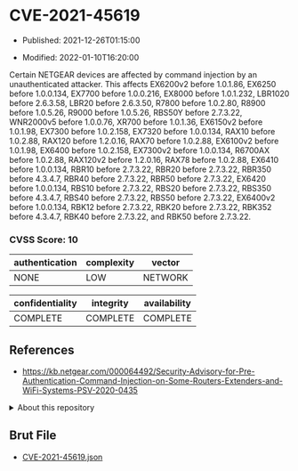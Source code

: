 # CVE-2021-45619

- Published: 2021-12-26T01:15:00

- Modified: 2022-01-10T16:20:00

Certain NETGEAR devices are affected by command injection by an unauthenticated attacker. This affects EX6200v2 before 1.0.1.86, EX6250 before 1.0.0.134, EX7700 before 1.0.0.216, EX8000 before 1.0.1.232, LBR1020 before 2.6.3.58, LBR20 before 2.6.3.50, R7800 before 1.0.2.80, R8900 before 1.0.5.26, R9000 before 1.0.5.26, RBS50Y before 2.7.3.22, WNR2000v5 before 1.0.0.76, XR700 before 1.0.1.36, EX6150v2 before 1.0.1.98, EX7300 before 1.0.2.158, EX7320 before 1.0.0.134, RAX10 before 1.0.2.88, RAX120 before 1.2.0.16, RAX70 before 1.0.2.88, EX6100v2 before 1.0.1.98, EX6400 before 1.0.2.158, EX7300v2 before 1.0.0.134, R6700AX before 1.0.2.88, RAX120v2 before 1.2.0.16, RAX78 before 1.0.2.88, EX6410 before 1.0.0.134, RBR10 before 2.7.3.22, RBR20 before 2.7.3.22, RBR350 before 4.3.4.7, RBR40 before 2.7.3.22, RBR50 before 2.7.3.22, EX6420 before 1.0.0.134, RBS10 before 2.7.3.22, RBS20 before 2.7.3.22, RBS350 before 4.3.4.7, RBS40 before 2.7.3.22, RBS50 before 2.7.3.22, EX6400v2 before 1.0.0.134, RBK12 before 2.7.3.22, RBK20 before 2.7.3.22, RBK352 before 4.3.4.7, RBK40 before 2.7.3.22, and RBK50 before 2.7.3.22.

### CVSS Score: **10**

| authentication | complexity | vector |
| --- | --- | --- |
| NONE | LOW | NETWORK |

| confidentiality | integrity | availability |
| --- | --- | --- |
| COMPLETE | COMPLETE | COMPLETE |

## References

* https://kb.netgear.com/000064492/Security-Advisory-for-Pre-Authentication-Command-Injection-on-Some-Routers-Extenders-and-WiFi-Systems-PSV-2020-0435

<details>
<summary>About this repository</summary> 

  This repository is part of the project [Live Hack CVE](https://github.com/Live-Hack-CVE). Main website can be found [www.live-hack.org](https://www.live-hack.org) 
  
  Made by [Sn0wAlice](https://github.com/Sn0wAlice) for the people that care about security and need to have a feed of the latest CVEs. Hope you enjoy it, don't forget to star the repo and follow me on [Twitter](https://twitter.com/Sn0wAlice) and [Github](https://github.com/Sn0wAlice). And that is my [personnal website](https://www.alice-snow.me/)

  - [Home Page](https://github.com/Live-Hack-CVE)
  - [Framework](https://github.com/Live-Hack-CVE/cve-framework)
  - [CVE database](https://github.com/Live-Hack-CVE/full_database)
  - [Changelog](https://github.com/Live-Hack-CVE/Changelog)
</details>

## Brut File

* [CVE-2021-45619.json](https://raw.githubusercontent.com/Live-Hack-CVE/full_database/main/cves/2021/CVE-2021-45619.json)

